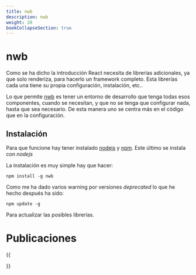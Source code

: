 ```yaml
---
title: nwb
description: nwb
weight: 20
bookCollapseSection: true
---
```


# nwb

Como se ha dicho la introducción React necesita de librerías adicionales, ya que solo renderiza, para hacerlo un framework completo. Esta librerías cada una tiene su propia configuración, instalación, etc.. 

Lo que permite [nwb](https://github.com/insin/nwb) es tener un entorno de desarrollo que tenga todas esos componentes, cuando se necesitan, y que no se tenga que configurar nada, hasta que sea necesario. De esta manera uno se centra más en el código que en la configuración.

## Instalación

Para que funcione hay tener instalado [nodejs](https://nodejs.org/en/) y [npm](https://www.npmjs.com/). Este último se instala con *nodejs*

La instalación es muy simple hay que hacer:

```tpl
npm install -g nwb
```

Como me ha dado varios warning por versiones *deprecated* lo que he hecho después ha sido:

```tpl
npm update -g
```

Para actualizar las posibles librerías.

# Publicaciones

{{<section>}}